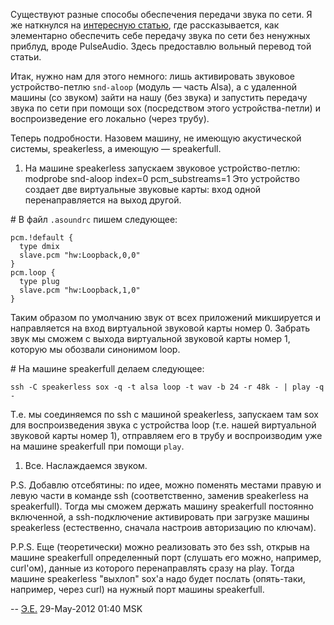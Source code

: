 Существуют разные способы обеспечения передачи звука по сети. Я же
наткнулся на [интересную
статью](http://plasmasturm.org/log/soundserverhack/), где
рассказывается, как элементарно обеспечить себе передачу звука
по сети без ненужных приблуд, вроде PulseAudio. Здесь предоставлю
вольный перевод той статьи.

Итак, нужно нам для этого немного: лишь активировать звуковое
устройство-петлю `snd-aloop` (модуль — часть Alsa), а с
удаленной машины (со звуком) зайти на нашу (без звука) и
запустить передачу звука по сети при помощи sox (посредством
этого устройства-петли) и воспроизведение его локально (через трубу).

Теперь подробности. Назовем машину, не имеющую акустической системы,
speakerless, а имеющую — speakerfull.

1.  На машине speakerless запускаем звуковое устройство-петлю:  
        modprobe snd-aloop index=0 pcm_substreams=1
    Это устройство создает две виртуальные звуковые карты: вход одной
    перенаправляется на выход другой.

\# В файл `.asoundrc` пишем следующее:  

    pcm.!default {
      type dmix
      slave.pcm "hw:Loopback,0,0"
    }
    pcm.loop {
      type plug
      slave.pcm "hw:Loopback,1,0"
    }

Таким образом по умолчанию звук от всех приложений микшируется и
направляется на вход виртуальной звуковой карты номер 0. Забрать
звук мы сможем с выхода виртуальной звуковой карты номер 1, которую мы
обозвали синонимом loop.

\# На машине speakerfull делаем следующее:  

    ssh -C speakerless sox -q -t alsa loop -t wav -b 24 -r 48k - | play -q -

Т.е. мы соединяемся по ssh с машиной speakerless, запускаем там sox для
воспроизведения звука с устройства loop (т.е. нашей виртуальной
звуковой карты номер 1), отправляем его в трубу и воспроизводим
уже на машине speakerfull при помощи `play`.

1.  Все. Наслаждаемся звуком.

P.S. Добавлю отсебятины: по идее, можно поменять местами правую и левую
части в команде ssh (соответственно, заменив speakerless на
speakerfull). Тогда мы сможем держать машину speakerfull постоянно
включенной, а ssh-подключение активировать при загрузке машины
speakerless (естественно, сначала настроив авторизацию по ключам).

P.P.S. Еще (теоретически) можно реализовать это без ssh, открыв на
машине speakerfull определенный порт (слушать его можно, например,
curl'ом), данные из которого перенаправлять сразу на play. Тогда машине
speakerless "выхлоп" sox'а надо будет послать (опять-таки, например,
через curl) на нужный порт машины speakerfull.

\-- [Э.Е.](User:Eddy_Em "wikilink") 29-May-2012 01:40 MSK
